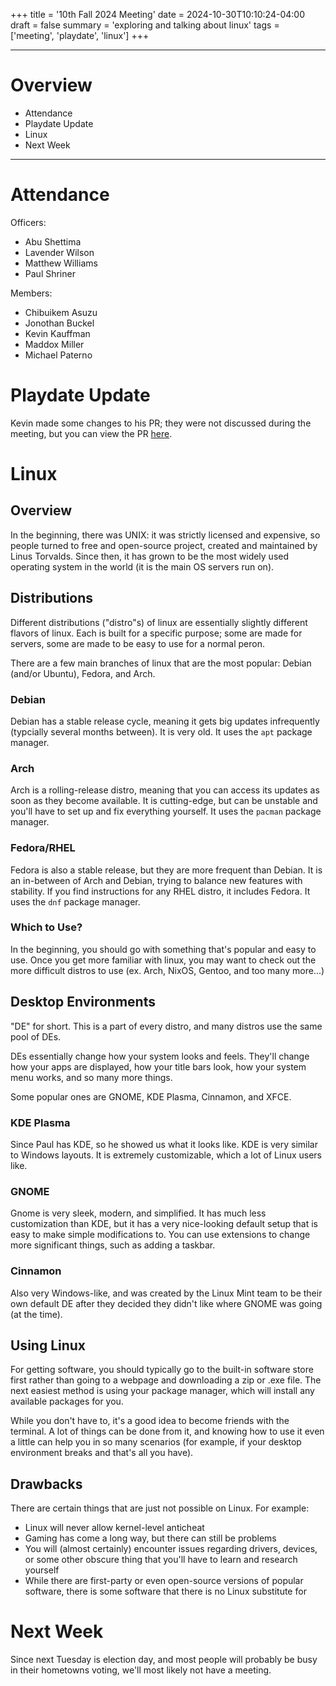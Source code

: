 +++
title = '10th Fall 2024 Meeting'
date = 2024-10-30T10:10:24-04:00
draft = false
summary = 'exploring and talking about linux'
tags = ['meeting', 'playdate', 'linux']
+++
***
# Overview
- Attendance
- Playdate Update
- Linux
- Next Week
***
# Attendance
Officers:

- Abu Shettima
- Lavender Wilson
- Matthew Williams
- Paul Shriner

Members:

- Chibuikem Asuzu
- Jonothan Buckel
- Kevin Kauffman
- Maddox Miller
- Michael Paterno
# Playdate Update
Kevin made some changes to his PR; they were not discussed during the meeting, but you can view the PR [here](https://github.com/pwsdc/playdate-asteroids/pull/11). 
# Linux
## Overview
In the beginning, there was UNIX: it was strictly licensed and expensive, so people turned to free and open-source project, created and maintained by Linus Torvalds. Since then, it has grown to be the most widely used operating system in the world (it is the main OS servers run on). 
## Distributions
Different distributions ("distro"s) of linux are essentially slightly different flavors of linux. Each is built for a specific purpose; some are made for servers, some are made to be easy to use for a normal peron. 

There are a few main branches of linux that are the most popular: Debian (and/or Ubuntu), Fedora, and Arch.

### Debian
Debian has a stable release cycle, meaning it gets big updates infrequently (typcially several months between). It is very old. It uses the `apt` package manager.
### Arch
Arch is a rolling-release distro, meaning that you can access its updates as soon as they become available. It is cutting-edge, but can be unstable and you'll have to set up and fix everything yourself. It uses the `pacman` package manager.
### Fedora/RHEL
Fedora is also a stable release, but they are more frequent than Debian. It is an in-between of Arch and Debian, trying to balance new features with stability. If you find instructions for any RHEL distro, it includes Fedora. It uses the `dnf` package manager. 

### Which to Use?
In the beginning, you should go with something that's popular and easy to use. Once you get more familiar with linux, you may want to check out the more difficult distros to use (ex. Arch, NixOS, Gentoo, and too many more...)

## Desktop Environments
"DE" for short. This is a part of every distro, and many distros use the same pool of DEs.

DEs essentially change how your system looks and feels. They'll change how your apps are displayed, how your title bars look, how your system menu works, and so many more things.

Some popular ones are GNOME, KDE Plasma, Cinnamon, and XFCE. 
### KDE Plasma
Since Paul has KDE, so he showed us what it looks like. KDE is very similar to Windows layouts. It is extremely customizable, which a lot of Linux users like.
### GNOME
Gnome is very sleek, modern, and simplified. It has much less customization than KDE, but it has a very nice-looking default setup that is easy to make simple modifications to. You can use extensions to change more significant things, such as adding a taskbar. 
### Cinnamon
Also very Windows-like, and was created by the Linux Mint team to be their own default DE after they decided they didn't like where GNOME was going (at the time). 
## Using Linux
For getting software, you should typically go to the built-in software store first rather than going to a webpage and downloading a zip or .exe file. The next easiest method is using your package manager, which will install any available packages for you. 

While you don't have to, it's a good idea to become friends with the terminal. A lot of things can be done from it, and knowing how to use it even a little can help you in so many scenarios (for example, if your desktop environment breaks and that's all you have).
## Drawbacks
There are certain things that are just not possible on Linux. For example:
- Linux will never allow kernel-level anticheat
- Gaming has come a long way, but there can still be problems
- You will (almost certainly) encounter issues regarding drivers, devices, or some other obscure thing that you'll have to learn and research yourself
- While there are first-party or even open-source versions of popular software, there is some software that there is no Linux substitute for
# Next Week
Since next Tuesday is election day, and most people will probably be busy in their hometowns voting, we'll most likely not have a meeting. 